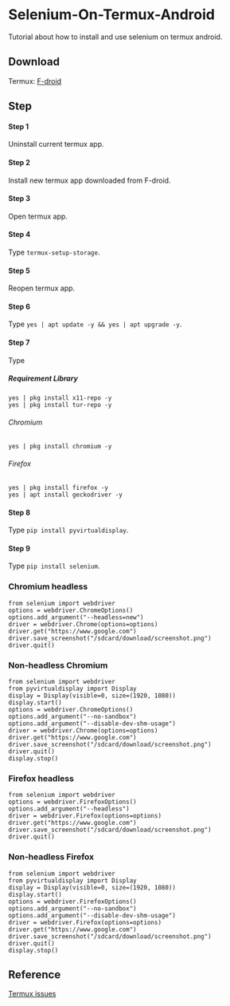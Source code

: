 # Selenium-On-Termux-Android
Tutorial about how to install and use selenium on termux android.

Download
------

Termux: [F-droid](https://f-droid.org/repo/com.termux_118.apk)

Step
-----

#### Step 1
Uninstall current termux app.

#### Step 2
Install new termux app downloaded from F-droid.

#### Step 3
Open termux app.

#### Step 4
Type ```termux-setup-storage```.

#### Step 5
Reopen termux app.

#### Step 6
Type ```yes | apt update -y && yes | apt upgrade -y```.

#### Step 7
Type

##### Requirement Library #####
```
yes | pkg install x11-repo -y
yes | pkg install tur-repo -y
```

###### Chromium
```
yes | pkg install chromium -y
```

###### Firefox
```
yes | pkg install firefox -y
yes | apt install geckodriver -y
```

#### Step 8
Type ```pip install pyvirtualdisplay```.

#### Step 9
Type ```pip install selenium```.

### Chromium headless ###
```
from selenium import webdriver
options = webdriver.ChromeOptions()
options.add_argument("--headless=new")
driver = webdriver.Chrome(options=options)
driver.get("https://www.google.com")
driver.save_screenshot("/sdcard/download/screenshot.png")
driver.quit()
```

### Non-headless Chromium ###
```
from selenium import webdriver
from pyvirtualdisplay import Display
display = Display(visible=0, size=(1920, 1080))
display.start()
options = webdriver.ChromeOptions()
options.add_argument("--no-sandbox")
options.add_argument("--disable-dev-shm-usage")
driver = webdriver.Chrome(options=options)
driver.get("https://www.google.com")
driver.save_screenshot("/sdcard/download/screenshot.png")
driver.quit()
display.stop()
```

### Firefox headless ###
```
from selenium import webdriver
options = webdriver.FirefoxOptions()
options.add_argument("--headless")
driver = webdriver.Firefox(options=options)
driver.get("https://www.google.com")
driver.save_screenshot("/sdcard/download/screenshot.png")
driver.quit()
```

### Non-headless Firefox ###
```
from selenium import webdriver
from pyvirtualdisplay import Display
display = Display(visible=0, size=(1920, 1080))
display.start()
options = webdriver.FirefoxOptions()
options.add_argument("--no-sandbox")
options.add_argument("--disable-dev-shm-usage")
driver = webdriver.Firefox(options=options)
driver.get("https://www.google.com")
driver.save_screenshot("/sdcard/download/screenshot.png")
driver.quit()
display.stop()
```

Reference
---------

[Termux issues](https://github.com/termux/termux-packages/issues/2149)
